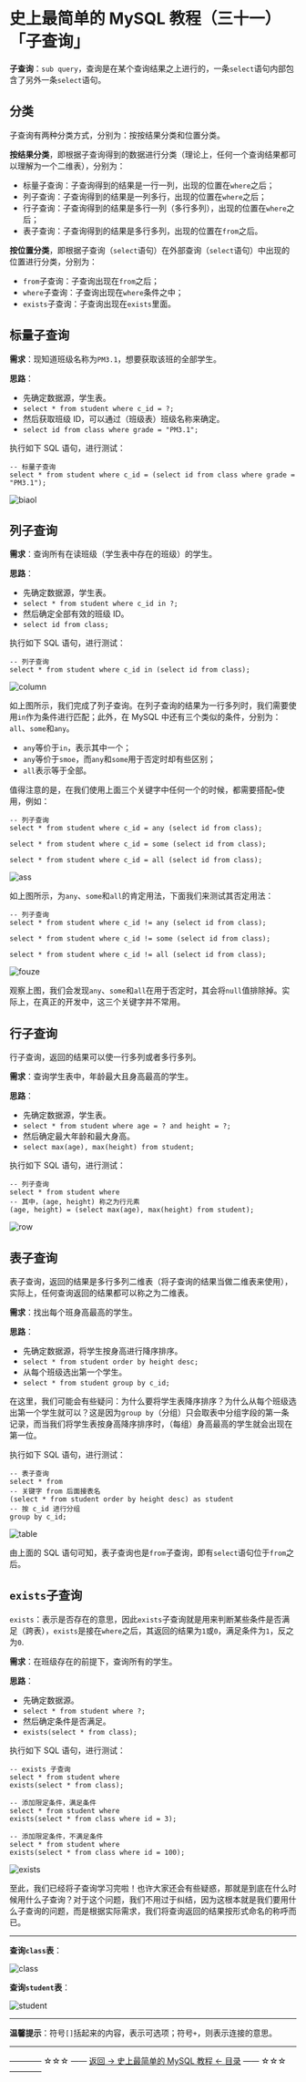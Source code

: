 # 史上最简单的 MySQL 教程（三十一）「子查询」

**子查询**：`sub query`，查询是在某个查询结果之上进行的，一条`select`语句内部包含了另外一条`select`语句。

## 分类

子查询有两种分类方式，分别为：按按结果分类和位置分类。

**按结果分类**，即根据子查询得到的数据进行分类（理论上，任何一个查询结果都可以理解为一个二维表），分别为：

 - 标量子查询：子查询得到的结果是一行一列，出现的位置在`where`之后；
 - 列子查询：子查询得到的结果是一列多行，出现的位置在`where`之后；
 - 行子查询：子查询得到的结果是多行一列（多行多列），出现的位置在`where`之后；
 - 表子查询：子查询得到的结果是多行多列，出现的位置在`from`之后。


**按位置分类**，即根据子查询（`select`语句）在外部查询（`select`语句）中出现的位置进行分类，分别为：

 - `from`子查询：子查询出现在`from`之后；
 - `where`子查询：子查询出现在`where`条件之中；
 - `exists`子查询：子查询出现在`exists`里面。

## 标量子查询

**需求**：现知道班级名称为`PM3.1`，想要获取该班的全部学生。

**思路**：

 - 先确定数据源，学生表。
  - `select * from student where c_id = ?;`
 - 然后获取班级 ID，可以通过（班级表）班级名称来确定。
  - `select id from class where grade = "PM3.1";`

执行如下 SQL 语句，进行测试：

```
-- 标量子查询
select * from student where c_id = (select id from class where grade = "PM3.1");
```

![biaol](http://img.blog.csdn.net/20170826223108914)

## 列子查询

**需求**：查询所有在读班级（学生表中存在的班级）的学生。

**思路**：

 - 先确定数据源，学生表。
  - `select * from student where c_id in ?;`
 - 然后确定全部有效的班级 ID。
  - `select id from class;`

执行如下 SQL 语句，进行测试：

```
-- 列子查询
select * from student where c_id in (select id from class);
```

![column](http://img.blog.csdn.net/20170826231655784)

如上图所示，我们完成了列子查询。在列子查询的结果为一行多列时，我们需要使用`in`作为条件进行匹配；此外，在 MySQL 中还有三个类似的条件，分别为：`all`、`some`和`any`。

 - `any`等价于`in`，表示其中一个；
 - `any`等价于`smoe`，而`any`和`some`用于否定时却有些区别；
 - `all`表示等于全部。

值得注意的是，在我们使用上面三个关键字中任何一个的时候，都需要搭配`=`使用，例如：

```
-- 列子查询
select * from student where c_id = any (select id from class);

select * from student where c_id = some (select id from class);

select * from student where c_id = all (select id from class);
```

![ass](http://img.blog.csdn.net/20170826231616645)

如上图所示，为`any`、`some`和`all`的肯定用法，下面我们来测试其否定用法：

```
-- 列子查询
select * from student where c_id != any (select id from class);

select * from student where c_id != some (select id from class);

select * from student where c_id != all (select id from class);
```

![fouze](http://img.blog.csdn.net/20170826231526787)

观察上图，我们会发现`any`、`some`和`all`在用于否定时，其会将`null`值排除掉。实际上，在真正的开发中，这三个关键字并不常用。

## 行子查询

行子查询，返回的结果可以使一行多列或者多行多列。

**需求**：查询学生表中，年龄最大且身高最高的学生。

**思路**：

 - 先确定数据源，学生表。
  - `select * from student where age = ? and height = ?;`
 - 然后确定最大年龄和最大身高。
  - `select max(age), max(height) from student;`

执行如下 SQL 语句，进行测试：

```
-- 列子查询
select * from student where
-- 其中，(age, height) 称之为行元素
(age, height) = (select max(age), max(height) from student);
```

![row](http://img.blog.csdn.net/20170827105939052)

## 表子查询

表子查询，返回的结果是多行多列二维表（将子查询的结果当做二维表来使用），实际上，任何查询返回的结果都可以称之为二维表。

**需求**：找出每个班身高最高的学生。

**思路**：

 - 先确定数据源，将学生按身高进行降序排序。
  - `select * from student order by height desc;`
 - 从每个班级选出第一个学生。
  - `select * from student group by c_id;`

在这里，我们可能会有些疑问：为什么要将学生表降序排序？为什么从每个班级选出第一个学生就可以？这是因为`group by`（分组）只会取表中分组字段的第一条记录，而当我们将学生表按身高降序排序时，（每组）身高最高的学生就会出现在第一位。

执行如下 SQL 语句，进行测试：

```
-- 表子查询
select * from 
-- 关键字 from 后面接表名
(select * from student order by height desc) as student 
-- 按 c_id 进行分组
group by c_id;
```

![table](http://img.blog.csdn.net/20170827112336833)

由上面的 SQL 语句可知，表子查询也是`from`子查询，即有`select`语句位于`from`之后。


## `exists`子查询

`exists`：表示是否存在的意思，因此`exists`子查询就是用来判断某些条件是否满足（跨表），`exists`是接在`where`之后，其返回的结果为`1`或`0`，满足条件为`1`，反之为`0`.

**需求**：在班级存在的前提下，查询所有的学生。

**思路**：

 - 先确定数据源。
  - `select * from student where ?;`
 - 然后确定条件是否满足。
  - `exists(select * from class);`

执行如下 SQL 语句，进行测试：

```
-- exists 子查询
select * from student where
exists(select * from class);

-- 添加限定条件，满足条件
select * from student where
exists(select * from class where id = 3);

-- 添加限定条件，不满足条件
select * from student where
exists(select * from class where id = 100);
```

![exists](http://img.blog.csdn.net/20170827120457531)

至此，我们已经将子查询学习完啦！也许大家还会有些疑惑，那就是到底在什么时候用什么子查询？对于这个问题，我们不用过于纠结，因为这根本就是我们要用什么子查询的问题，而是根据实际需求，我们将查询返回的结果按形式命名的称呼而已。

----------
**查询`class`表**：

![class](http://img.blog.csdn.net/20170826223402050)

**查询`student`表**：

![student](http://img.blog.csdn.net/20170827105224514)

----------

**温馨提示**：符号`[]`括起来的内容，表示可选项；符号`+`，则表示连接的意思。


----------
———— ☆☆☆ —— [返回 -> 史上最简单的 MySQL 教程 <- 目录](https://github.com/guobinhit/mysql-tutorial/blob/master/README.md) —— ☆☆☆ ————

